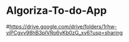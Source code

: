 # Algoriza-To-do-App

 #https://drive.google.com/drive/folders/1rhw-viPCgvv98hB3pIVRo6yKb0zG_xv6?usp=sharing
















